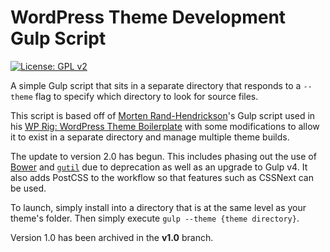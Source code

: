 #  WordPress Theme Development Gulp Script

[![License: GPL v2](https://img.shields.io/badge/License-GPL%20v2-blue.svg?style=plastic)](https://www.gnu.org/licenses/old-licenses/gpl-2.0.en.html)

A simple Gulp script that sits in a separate directory that responds to a `--theme` flag to specify which directory to look for source files.

This script is based off of [Morten Rand-Hendrickson](http://mor10.com/)'s Gulp script used in his [WP Rig: WordPress Theme Boilerplate](https://github.com/wprig/wprig) with some modifications to allow it to exist in a separate directory and manage multiple theme builds.

The update to version 2.0 has begun. This includes phasing out the use of [Bower](https://bower.io/) and [`gutil`](https://medium.com/gulpjs/gulp-util-ca3b1f9f9ac5) due to deprecation as well as an upgrade to Gulp v4. It also adds PostCSS to the workflow so that features such as CSSNext can be used.

To launch, simply install into a directory that is at the same level as your theme's folder. Then simply execute `gulp --theme {theme directory}`.

Version 1.0 has been archived in the **v1.0** branch.